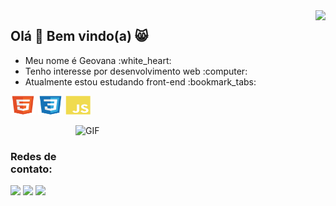 <div>
 <img height="130em" src="https://github-status.vercel.app/api/top-langs/?username=Geovanapl&layout=compact&langs_count=7&theme=dark" align="right"/>
</div>
 
## Olá :hugs: Bem vindo(a) :smile_cat:
<ul>
  <li>Meu nome é Geovana :white_heart:</li>
  <li>Tenho interesse por desenvolvimento web :computer:</li>
  <li>Atualmente estou estudando front-end 	:bookmark_tabs:</li>
</ul>

<div>
  <img align="center" alt="HTML" height="30" width="40" src="https://raw.githubusercontent.com/devicons/devicon/master/icons/html5/html5-original.svg">
  <img align="center" alt="CSS" height="30" width="40" src="https://raw.githubusercontent.com/devicons/devicon/master/icons/css3/css3-original.svg">
  <img align="center" alt="Js" height="30" width="40" src="https://raw.githubusercontent.com/devicons/devicon/master/icons/javascript/javascript-plain.svg">
</div>
<br>
<img align="right" alt="GIF" src="https://user-images.githubusercontent.com/109865342/182726035-7f59a009-8292-4176-8ae6-651eec3f6283.gif" width="400" height="250" />
<br>

<div> 
<h3>Redes de contato:</h3>
  <a href="https://www.instagram.com/pl.geovana/" target="_blank"><img src="https://img.shields.io/badge/-Instagram-%23E4405F?style=for-the-badge&logo=instagram&logoColor=white" target="_blank"></a>
  <a href = "mailto:geovanapl098@gmail.com"><img src="https://img.shields.io/badge/-Gmail-%23333?style=for-the-badge&logo=gmail&logoColor=white" target="_blank"></a>
  <a href="https://www.linkedin.com/in/geovana-pereira-1ba118227/" target="_blank"><img src="https://img.shields.io/badge/-LinkedIn-%230077B5?style=for-the-badge&logo=linkedin&logoColor=white" target="_blank"></a> 
</div>

